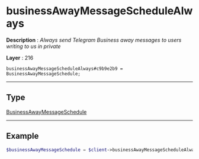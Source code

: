 # businessAwayMessageScheduleAlways

**Description** : *Always send Telegram Business away messages to users writing to us in private*

**Layer** : 216

```tl
businessAwayMessageScheduleAlways#c9b9e2b9 = BusinessAwayMessageSchedule;
```

---

## Type

[BusinessAwayMessageSchedule](type/BusinessAwayMessageSchedule)

---

## Example

```php
$businessAwayMessageSchedule = $client->businessAwayMessageScheduleAlways();
```